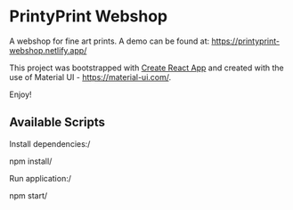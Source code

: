 # PrintyPrint Webshop
A webshop for fine art prints. A demo can be found at: https://printyprint-webshop.netlify.app/


This project was bootstrapped with [Create React App](https://github.com/facebook/create-react-app) and
created with the use of Material UI - https://material-ui.com/.

Enjoy!
## Available Scripts

Install dependencies:/

npm install/

Run application:/

npm start/